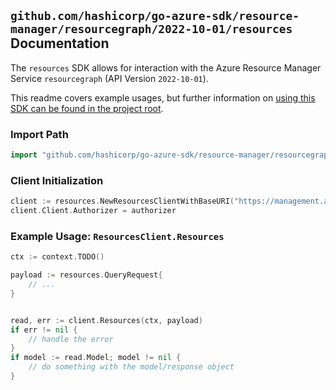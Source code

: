
## `github.com/hashicorp/go-azure-sdk/resource-manager/resourcegraph/2022-10-01/resources` Documentation

The `resources` SDK allows for interaction with the Azure Resource Manager Service `resourcegraph` (API Version `2022-10-01`).

This readme covers example usages, but further information on [using this SDK can be found in the project root](https://github.com/hashicorp/go-azure-sdk/tree/main/docs).

### Import Path

```go
import "github.com/hashicorp/go-azure-sdk/resource-manager/resourcegraph/2022-10-01/resources"
```


### Client Initialization

```go
client := resources.NewResourcesClientWithBaseURI("https://management.azure.com")
client.Client.Authorizer = authorizer
```


### Example Usage: `ResourcesClient.Resources`

```go
ctx := context.TODO()

payload := resources.QueryRequest{
	// ...
}


read, err := client.Resources(ctx, payload)
if err != nil {
	// handle the error
}
if model := read.Model; model != nil {
	// do something with the model/response object
}
```
